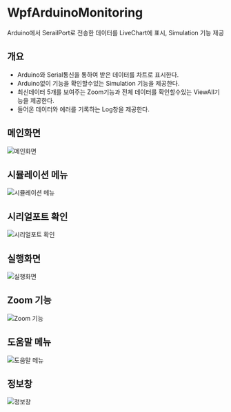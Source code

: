 # WpfArduinoMonitoring
Arduino에서 SerailPort로 전송한 데이터를 LiveChart에 표시, Simulation 기능 제공

## 개요
- Arduino와 Serial통신을 통하여 받은 데이터를 차트로 표시한다.
- Arduino없이 기능을 확인할수있는 Simulation 기능을 제공한다.
- 최신데이터 5개를 보여주는 Zoom기능과 전체 데이터를 확인할수있는 ViewAll기능을 제공한다.
- 들어온 데이터와 에러를 기록하는 Log창을 제공한다.

## 메인화면
![메인화면](READMESrc/Main.png)

## 시뮬레이션 메뉴
![시뮬레이션 메뉴](READMESrc/Simulation.png)

## 시리얼포트 확인
![시리얼포트 확인](READMESrc/SerialPortConnect.png)

## 실행화면
![실행화면](READMESrc/SerialDataRecieve.png)

## Zoom 기능
![Zoom 기능](READMESrc/Zoom.png)

## 도움말 메뉴
![도움말 메뉴](READMESrc/InformationMenu.png)

## 정보창
![정보창](READMESrc/InformationWindow.png)
